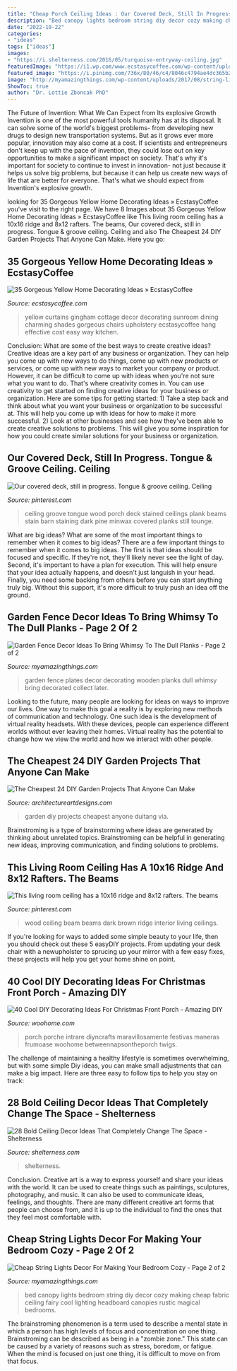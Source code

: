 ```yaml
---
title: "Cheap Porch Ceiling Ideas : Our Covered Deck, Still In Progress. Tongue &amp; Groove Ceiling. Ceiling"
description: "Bed canopy lights bedroom string diy decor cozy making cheap fabric ceiling fairy cool lighting headboard canopies rustic magical bedrooms"
date: "2022-10-22"
categories:
- "ideas"
tags: ["ideas"]
images:
- "https://i.shelterness.com/2016/05/turquoise-entryway-ceiling.jpg"
featuredImage: "https://i1.wp.com/www.ecstasycoffee.com/wp-content/uploads/2016/10/Charming-yellow-gingham.jpg?resize=300%2C620"
featured_image: "https://i.pinimg.com/736x/80/46/c4/8046c4794ae4dc365b23c5bd7d8cdf9d--beam-ceilings-douglas-fir.jpg"
image: "http://myamazingthings.com/wp-content/uploads/2017/08/string-lights-bedroom-8.jpg"
ShowToc: true
author: "Dr. Lottie Zboncak PhD"
---
```



The Future of Invention: What We Can Expect from Its explosive Growth
Invention is one of the most powerful tools humanity has at its disposal. It can solve some of the world's biggest problems- from developing new drugs to design new transportation systems. But as it grows ever more popular, innovation may also come at a cost. If scientists and entrepreneurs don't keep up with the pace of invention, they could lose out on key opportunities to make a significant impact on society.
That's why it's important for society to continue to invest in innovation- not just because it helps us solve big problems, but because it can help us create new ways of life that are better for everyone. That's what we should expect from Invention's explosive growth.

	

		
looking for 35 Gorgeous Yellow Home Decorating Ideas » EcstasyCoffee you've visit to the right page. We have 8 Images about 35 Gorgeous Yellow Home Decorating Ideas » EcstasyCoffee like This living room ceiling has a 10x16 ridge and 8x12 rafters. The beams, Our covered deck, still in progress. Tongue &amp; groove ceiling. Ceiling and also The Cheapest 24 DIY Garden Projects That Anyone Can Make. Here you go:
		
    
## 35 Gorgeous Yellow Home Decorating Ideas » EcstasyCoffee

<img loading=lazy src="https://i1.wp.com/www.ecstasycoffee.com/wp-content/uploads/2016/10/Charming-yellow-gingham.jpg?resize=300%2C620" onerror="this.onerror=null;this.src='https://tse4.mm.bing.net/th?id=OIP.403cOmM2R_SHq9P-1QRymAAAAA&amp;pid=15.1';" alt="35 Gorgeous Yellow Home Decorating Ideas » EcstasyCoffee">

_Source: ecstasycoffee.com_

>yellow curtains gingham cottage decor decorating sunroom dining charming shades gorgeous chairs upholstery ecstasycoffee hang effective cost easy way kitchen. 

	

Conclusion: What are some of the best ways to create creative ideas?
Creative ideas are a key part of any business or organization. They can help you come up with new ways to do things, come up with new products or services, or come up with new ways to market your company or product. However, it can be difficult to come up with ideas when you're not sure what you want to do. That's where creativity comes in. You can use creativity to get started on finding creative ideas for your business or organization. Here are some tips for getting started: 1) Take a step back and think about what you want your business or organization to be successful at. This will help you come up with ideas for how to make it more successful. 2) Look at other businesses and see how they've been able to create creative solutions to problems. This will give you some inspiration for how you could create similar solutions for your business or organization.

    
## Our Covered Deck, Still In Progress. Tongue &amp; Groove Ceiling. Ceiling

<img loading=lazy src="https://i.pinimg.com/736x/60/3c/fb/603cfbdac0b23b1142b746c2bb2c37a3--ceiling-tongue-and-groove-ceiling-coverings.jpg" onerror="this.onerror=null;this.src='https://tse3.mm.bing.net/th?id=OIP._kmKkd1magtW5X5E8qh9VgHaJ3&amp;pid=15.1';" alt="Our covered deck, still in progress. Tongue &amp; groove ceiling. Ceiling">

_Source: pinterest.com_

>ceiling groove tongue wood porch deck stained ceilings plank beams stain barn staining dark pine minwax covered planks still tounge. 

	

What are big ideas? What are some of the most important things to remember when it comes to big ideas?
There are a few important things to remember when it comes to big ideas. The first is that ideas should be focused and specific. If they're not, they'll likely never see the light of day. Second, it's important to have a plan for execution. This will help ensure that your idea actually happens, and doesn't just languish in your head. Finally, you need some backing from others before you can start anything truly big. Without this support, it's more difficult to truly push an idea off the ground.

    
## Garden Fence Decor Ideas To Bring Whimsy To The Dull Planks - Page 2 Of 2

<img loading=lazy src="http://myamazingthings.com/wp-content/uploads/2017/08/garden-fence-decor-9.jpg" onerror="this.onerror=null;this.src='https://tse2.mm.bing.net/th?id=OIP.GBGLUuc8qh2D5n5pAJqZ7gHaFj&amp;pid=15.1';" alt="Garden Fence Decor Ideas To Bring Whimsy To The Dull Planks - Page 2 of 2">

_Source: myamazingthings.com_

>garden fence plates decor decorating wooden planks dull whimsy bring decorated collect later. 

	

Looking to the future, many people are looking for ideas on ways to improve our lives. One way to make this goal a reality is by exploring new methods of communication and technology. One such idea is the development of virtual reality headsets. With these devices, people can experience different worlds without ever leaving their homes. Virtual reality has the potential to change how we view the world and how we interact with other people.

    
## The Cheapest 24 DIY Garden Projects That Anyone Can Make

<img loading=lazy src="https://www.architectureartdesigns.com/wp-content/uploads/2014/06/59.jpg" onerror="this.onerror=null;this.src='https://tse3.mm.bing.net/th?id=OIP.2HydC3u5Zydnp-XudcoXiAHaJ4&amp;pid=15.1';" alt="The Cheapest 24 DIY Garden Projects That Anyone Can Make">

_Source: architectureartdesigns.com_

>garden diy projects cheapest anyone duitang via. 

	

Brainstroming is a type of brainstorming where ideas are generated by thinking about unrelated topics. Brainstroming can be helpful in generating new ideas, improving communication, and finding solutions to problems.

    
## This Living Room Ceiling Has A 10x16 Ridge And 8x12 Rafters. The Beams

<img loading=lazy src="https://i.pinimg.com/736x/80/46/c4/8046c4794ae4dc365b23c5bd7d8cdf9d--beam-ceilings-douglas-fir.jpg" onerror="this.onerror=null;this.src='https://tse2.mm.bing.net/th?id=OIP.u_lDg8jaO-4r_NS3lfL_xgHaKo&amp;pid=15.1';" alt="This living room ceiling has a 10x16 ridge and 8x12 rafters. The beams">

_Source: pinterest.com_

>wood ceiling beam beams dark brown ridge interior living ceilings. 

	

If you're looking for ways to added some simple beauty to your life, then you should check out these 5 easyDIY projects. From updating your desk chair with a newupholster to sprucing up your mirror with a few easy fixes, these projects will help you get your home shine on point.

    
## 40 Cool DIY Decorating Ideas For Christmas Front Porch - Amazing DIY

<img loading=lazy src="https://www.woohome.com/wp-content/uploads/2013/12/DIY-Christmas-Porch-Ideas-32.jpg" onerror="this.onerror=null;this.src='https://tse3.mm.bing.net/th?id=OIP.ACD-9L_XuY4dS6xDYKWw2gHaLL&amp;pid=15.1';" alt="40 Cool DIY Decorating Ideas For Christmas Front Porch - Amazing DIY">

_Source: woohome.com_

>porch porche intrare diyncrafts maravillosamente festivas maneras frumoase woohome betweennapsontheporch twigs. 

	

The challenge of maintaining a healthy lifestyle is sometimes overwhelming, but with some simple Diy ideas, you can make small adjustments that can make a big impact. Here are three easy to follow tips to help you stay on track:

    
## 28 Bold Ceiling Decor Ideas That Completely Change The Space - Shelterness

<img loading=lazy src="https://i.shelterness.com/2016/05/turquoise-entryway-ceiling.jpg" onerror="this.onerror=null;this.src='https://tse2.mm.bing.net/th?id=OIP.BHfOw2wOsgLoGcLDTuFLngHaK_&amp;pid=15.1';" alt="28 Bold Ceiling Decor Ideas That Completely Change The Space - Shelterness">

_Source: shelterness.com_

>shelterness. 

	

Conclusion.
Creative art is a way to express yourself and share your ideas with the world. It can be used to create things such as paintings, sculptures, photography, and music. It can also be used to communicate ideas, feelings, and thoughts. There are many different creative art forms that people can choose from, and it is up to the individual to find the ones that they feel most comfortable with.

    
## Cheap String Lights Decor For Making Your Bedroom Cozy - Page 2 Of 2

<img loading=lazy src="http://myamazingthings.com/wp-content/uploads/2017/08/string-lights-bedroom-8.jpg" onerror="this.onerror=null;this.src='https://tse4.mm.bing.net/th?id=OIP.PrOhO6vfrdCw0cheE1EquQHaHa&amp;pid=15.1';" alt="Cheap String Lights Decor For Making Your Bedroom Cozy - Page 2 of 2">

_Source: myamazingthings.com_

>bed canopy lights bedroom string diy decor cozy making cheap fabric ceiling fairy cool lighting headboard canopies rustic magical bedrooms. 

	

The brainstroming phenomenon is a term used to describe a mental state in which a person has high levels of focus and concentration on one thing. Brainstroming can be described as being in a "zombie zone." This state can be caused by a variety of reasons such as stress, boredom, or fatigue. When the mind is focused on just one thing, it is difficult to move on from that focus.

